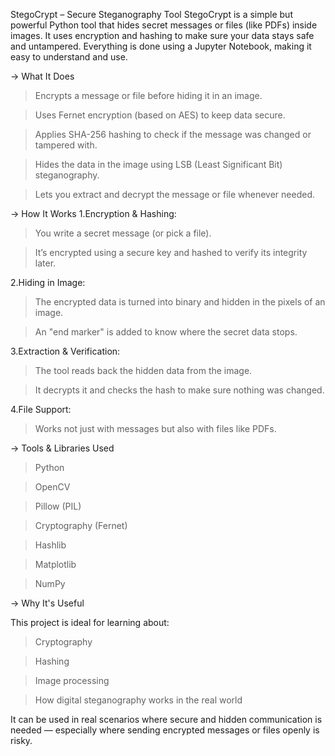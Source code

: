 StegoCrypt – Secure Steganography Tool
StegoCrypt is a simple but powerful Python tool that hides secret messages or files (like PDFs) inside images. It uses encryption and hashing to make sure your data stays safe and untampered. Everything is done using a Jupyter Notebook, making it easy to understand and use.

 -> What It Does
> Encrypts a message or file before hiding it in an image.

> Uses Fernet encryption (based on AES) to keep data secure.

> Applies SHA-256 hashing to check if the message was changed or tampered with.

> Hides the data in the image using LSB (Least Significant Bit) steganography.

> Lets you extract and decrypt the message or file whenever needed.

 -> How It Works
1.Encryption & Hashing:

 > You write a secret message (or pick a file).

 > It’s encrypted using a secure key and hashed to verify its integrity later.

2.Hiding in Image:

 > The encrypted data is turned into binary and hidden in the pixels of an image.

 > An "end marker" is added to know where the secret data stops.

3.Extraction & Verification:

 > The tool reads back the hidden data from the image.

 > It decrypts it and checks the hash to make sure nothing was changed.

4.File Support:

 > Works not just with messages but also with files like PDFs.

 -> Tools & Libraries Used
> Python

> OpenCV

> Pillow (PIL)

> Cryptography (Fernet)

> Hashlib

> Matplotlib

> NumPy

 -> Why It's Useful

  This project is ideal for learning about:

> Cryptography

> Hashing

> Image processing

> How digital steganography works in the real world

It can be used in real scenarios where secure and hidden communication is needed — especially where sending encrypted messages or files openly is risky.
